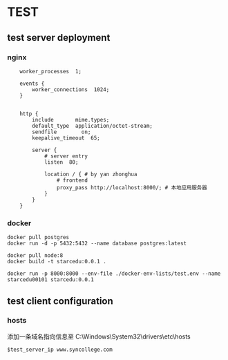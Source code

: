 # TEST

## test server deployment

### nginx 
```
    worker_processes  1;

    events {
        worker_connections  1024;
    }


    http {
        include       mime.types;
        default_type  application/octet-stream;
        sendfile        on;
        keepalive_timeout  65;

        server {
            # server entry
            listen  80;

            location / { # by yan zhonghua
                # frontend
                proxy_pass http://localhost:8000/; # 本地应用服务器
            }
        }
    }

```

### docker

    docker pull postgres
    docker run -d -p 5432:5432 --name database postgres:latest

    docker pull node:8
    docker build -t starcedu:0.0.1 .

    docker run -p 8000:8000 --env-file ./docker-env-lists/test.env --name starcedu00101 starcedu:0.0.1

## test client configuration

### hosts

添加一条域名指向信息至 C:\Windows\System32\drivers\etc\hosts
```
$test_server_ip	www.syncollege.com
```